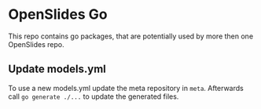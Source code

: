 # OpenSlides Go

This repo contains go packages, that are potentially used by more then one OpenSlides repo.


## Update models.yml

To use a new models.yml update the meta repository in `meta`.
Afterwards call `go generate ./...` to update the generated files.
